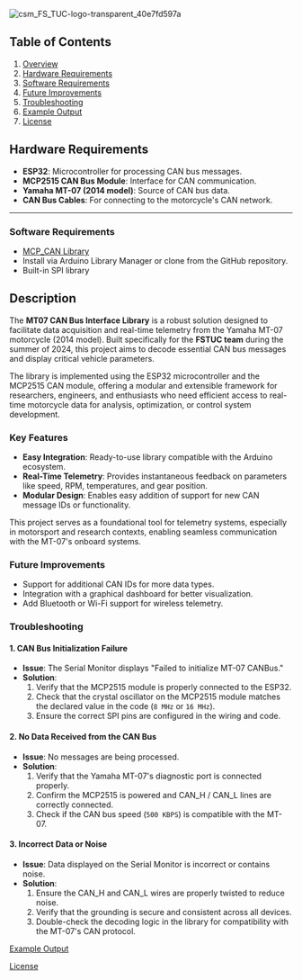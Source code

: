 ![csm_FS_TUC-logo-transparent_40e7fd597a](https://github.com/user-attachments/assets/2219371f-b14c-4e27-865a-f8f728e16e57)

## Table of Contents
1. [Overview](#overview)
2. [Hardware Requirements](#hardware-requirements)
3. [Software Requirements](#software-requirements)
4. [Future Improvements](#future-improvements)
5. [Troubleshooting](#Troubleshooting)
6. [Example Output](examples/output_example.md)
7. [License](License.txt)


## Hardware Requirements

- **ESP32**: Microcontroller for processing CAN bus messages.
- **MCP2515 CAN Bus Module**: Interface for CAN communication.
- **Yamaha MT-07 (2014 model)**: Source of CAN bus data.
- **CAN Bus Cables**: For connecting to the motorcycle's CAN network.

---
### Software Requirements
- [MCP_CAN Library](https://github.com/coryjfowler/MCP_CAN_lib)
- Install via Arduino Library Manager or clone from the GitHub repository.
- Built-in SPI library

## Description

The **MT07 CAN Bus Interface Library** is a robust solution designed to facilitate data acquisition and real-time telemetry from the Yamaha MT-07 motorcycle (2014 model). Built specifically for the **FSTUC team** during the summer of 2024, this project aims to decode essential CAN bus messages and display critical vehicle parameters.

The library is implemented using the ESP32 microcontroller and the MCP2515 CAN module, offering a modular and extensible framework for researchers, engineers, and enthusiasts who need efficient access to real-time motorcycle data for analysis, optimization, or control system development.

### Key Features

- **Easy Integration**: Ready-to-use library compatible with the Arduino ecosystem.
- **Real-Time Telemetry**: Provides instantaneous feedback on parameters like speed, RPM, temperatures, and gear position.
- **Modular Design**: Enables easy addition of support for new CAN message IDs or functionality.

This project serves as a foundational tool for telemetry systems, especially in motorsport and research contexts, enabling seamless communication with the MT-07's onboard systems.
### Future Improvements
- Support for additional CAN IDs for more data types.
- Integration with a graphical dashboard for better visualization.
- Add Bluetooth or Wi-Fi support for wireless telemetry.

### Troubleshooting

#### 1. CAN Bus Initialization Failure
- **Issue**: The Serial Monitor displays "Failed to initialize MT-07 CANBus."
- **Solution**:
  1. Verify that the MCP2515 module is properly connected to the ESP32.
  2. Check that the crystal oscillator on the MCP2515 module matches the declared value in the code (`8 MHz` or `16 MHz`).
  3. Ensure the correct SPI pins are configured in the wiring and code.

#### 2. No Data Received from the CAN Bus
- **Issue**: No messages are being processed.
- **Solution**:
  1. Verify that the Yamaha MT-07's diagnostic port is connected properly.
  2. Confirm the MCP2515 is powered and CAN_H / CAN_L lines are correctly connected.
  3. Check if the CAN bus speed (`500 KBPS`) is compatible with the MT-07.

#### 3. Incorrect Data or Noise
- **Issue**: Data displayed on the Serial Monitor is incorrect or contains noise.
- **Solution**:
  1. Ensure the CAN_H and CAN_L wires are properly twisted to reduce noise.
  2. Verify that the grounding is secure and consistent across all devices.
  3. Double-check the decoding logic in the library for compatibility with the MT-07's CAN protocol.


[Example Output](examples/output_example.md)

[License](License.txt)
